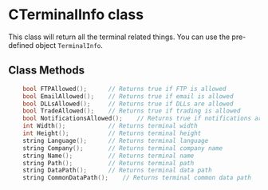 # CTerminalInfo class
This class will return all the terminal related things. You can use the pre-defined object `TerminalInfo`.

## Class Methods
```cpp
    bool FTPAllowed();      // Returns true if FTP is allowed
    bool EmailAllowed();    // Returns true if email is allowed
    bool DLLsAllowed();     // Returns true if DLLs are allowed
    bool TradeAllowed();    // Returns true if trading is allowed
    bool NotificationsAllowed();    // Returns true if notifications are allowed
    int Width();            // Returns terminal width
    int Height();           // Returns terminal height
    string Language();      // Returns terminal language
    string Company();       // Returns terminal company name
    string Name();          // Returns terminal name
    string Path();          // Returns terminal path
    string DataPath();      // Returns terminal data path
    string CommonDataPath();    // Returns terminal common data path
```